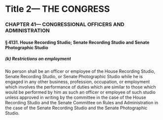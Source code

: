 
# Title 2— THE CONGRESS
### CHAPTER 41— CONGRESSIONAL OFFICERS AND ADMINISTRATION
#### § 4131. House Recording Studio; Senate Recording Studio and Senate Photographic Studio
##### (k) Restrictions on employment

No person shall be an officer or employee of the House Recording Studio, Senate Recording Studio, or Senate Photographic Studio while he is engaged in any other business, profession, occupation, or employment which involves the performance of duties which are similar to those which would be performed by him as such an officer or employee of such studio unless approved in writing by the committee in the case of the House Recording Studio and the Senate Committee on Rules and Administration in the case of the Senate Recording Studio and the Senate Photographic Studio.
